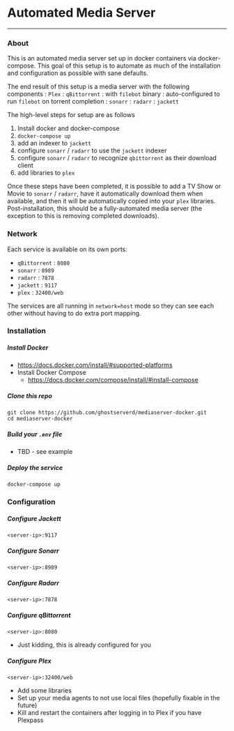 # Automated Media Server
---
### About 
This is an automated media server set up in docker containers via docker-compose. This goal of this setup is to automate as much of the installation and configuration as possible with sane defaults.

The end result of this setup is a media server with the following components
: `Plex`
: `qBittorrent`
  : with `filebot` binary
  : auto-configured to run `filebot` on torrent completion
: `sonarr`
: `radarr`
: `jackett`

The high-level steps for setup are as follows
1. Install docker and docker-compose
1. `docker-compose up`
1. add an indexer to `jackett`
1. configure `sonarr` / `radarr` to use the `jackett` indexer
1. configure `sonarr` / `radarr` to recognize `qbittorrent` as their download client
1. add libraries to `plex`

Once these steps have been completed, it is possible to add a TV Show or Movie to `sonarr` / `radarr`, have it automatically download them when available, and then it will be automatically copied into your `plex` libraries. Post-installation, this should be a fully-automated media server (the exception to this is removing completed downloads).

### Network
Each service is available on its own ports:
- `qBittorrent` : `8080`
- `sonarr` : `8989`
- `radarr` : `7878`
- `jackett` : `9117`
- `plex` : `32400/web`

The services are all running in `network=host` mode so they can see each other without having to do extra port mapping.

### Installation
##### Install Docker
  - https://docs.docker.com/install/#supported-platforms
- Install Docker Compose
  - https://docs.docker.com/compose/install/#install-compose

##### Clone this repo
```
git clone https://github.com/ghostserverd/mediaserver-docker.git
cd mediaserver-docker
```

##### Build your `.env` file
  - TBD - see example

##### Deploy the service
```
docker-compose up
```

### Configuration
##### Configure Jackett
`<server-ip>:9117`

##### Configure Sonarr
`<server-ip>:8989`

##### Configure Radarr
`<server-ip>:7878`

##### Configure qBittorrent
`<server-ip>:8080`
- Just kidding, this is already configured for you

##### Configure Plex
`<server-ip>:32400/web`
- Add some libraries
- Set up your media agents to not use local files (hopefully fixable in the future)
- Kill and restart the containers after logging in to Plex if you have Plexpass
